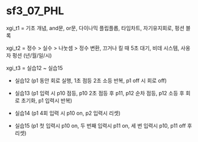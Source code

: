 # sf3_07_PHL


xgi_t1 = 기초 개념, and문, or문, 다이나믹 플립플롭, 타임차트, 자기유지회로, 펑션 블록


xgi_t2 = 정수 > 실수 > 나눗셈 > 정수 변환, 끄거나 킬 때 5초 대기, 비데 시스템, 사옹자 펑션 (년/월/일/시)


xgi_t3 = 실습12 ~ 실습15


 - 실습12 (p1 동안 회로 실행, 1초 점등 2초 소등 반복, p1 off 시 회로 off)

 - 실습13 (p1 입력 시 p10 점등, p10 2초 점등 후 p11, p12 순차 점등, p12 소등 후 회로 초기화, p1 입력시 반복)

 - 실습14 (p1 4회 입력 시 p10 on, p2 입력시 리셋)

 - 실습15 (p1 첫 입력시 p10 on, 두 번째 입력시 p11 on, 세 번 입력시 p10, p11 off 후 리셋)
